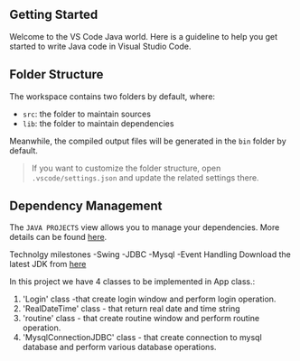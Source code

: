 ## Getting Started

Welcome to the VS Code Java world. Here is a guideline to help you get started to write Java code in Visual Studio Code.

## Folder Structure

The workspace contains two folders by default, where:

- `src`: the folder to maintain sources
- `lib`: the folder to maintain dependencies

Meanwhile, the compiled output files will be generated in the `bin` folder by default.

> If you want to customize the folder structure, open `.vscode/settings.json` and update the related settings there.

## Dependency Management

The `JAVA PROJECTS` view allows you to manage your dependencies. More details can be found [here](https://github.com/microsoft/vscode-java-dependency#manage-dependencies).

Technolgy milestones
-Swing
-JDBC
-Mysql
-Event Handling
Download the latest JDK from [here](https://www.oracle.com/technetwork/java/javase/downloads/jdk8-downloads-2133155.html)

In this project we have 4 classes to be implemented in App class.:
1. 'Login' class -that create login window and perform login operation.
2. 'RealDateTime' class - that return real date and time string
1. 'routine' class - that create routine window and perform routine operation.
3. 'MysqlConnectionJDBC' class - that create connection to mysql database and perform various database operations.